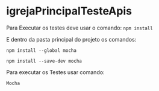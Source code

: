 # igrejaPrincipalTesteApis

Para Executar os testes deve usar o comando:
`npm install`

E dentro da pasta principal do projeto os comandos: 

`npm install --global mocha`

`npm install --save-dev mocha`

Para executar os Testes usar comando:

`Mocha`
